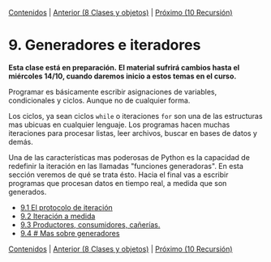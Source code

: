 [Contenidos](../Contenidos.md) \| [Anterior (8 Clases y objetos)](../08_Clases_y_Objetos/00_Resumen.md) \| [Próximo (10 Recursión)](../10_Recursion/00_Resumen.md)

# 9. Generadores e iteradores
**Esta clase está en preparación.**
**El material sufrirá cambios hasta el miércoles 14/10, cuando daremos inicio a estos temas en el curso.**

Programar es básicamente escribir asignaciones de variables, condicionales y ciclos. Aunque no de cualquier forma.

Los ciclos, ya sean ciclos `while` o iteraciones `for` son una de las estructuras mas ubicuas en cualquier lenguaje. Los programas hacen muchas iteraciones para procesar listas, leer archivos, buscar en bases de datos y demás. 

Una de las características mas poderosas de Python es la capacidad de redefinir la iteración en las llamadas "funciones generadoras". En esta sección veremos de qué se trata ésto. Hacia el final vas a escribir programas que procesan datos en tiempo real, a medida que son generados. 


* [9.1 El protocolo de iteración](02_protocolo_Iteracion.md)
* [9.2 Iteración a medida](03_iteracion_a_medida.md)
* [9.3 Productores, consumidores, cañerías.](04_Producers_consumers.md)
* [9.4 # Mas sobre generadores](05_Mos_generadores.md)


[Contenidos](../Contenidos.md) \| [Anterior (8 Clases y objetos)](../08_Clases_y_Objetos/00_Resumen.md) \| [Próximo (10 Recursión)](../10_Recursion/00_Resumen.md)
